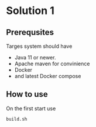 # Solution 1

## Prerequsites
Targes system should have
* Java 11 or newer.
* Apache maven for convinience
* Docker 
* and latest Docker compose

## How to use
On the first start use 

```
build.sh

```